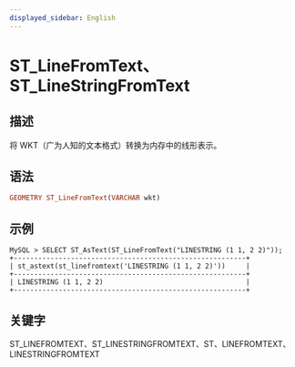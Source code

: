 ```yaml
---
displayed_sidebar: English
---
```


# ST_LineFromText、ST_LineStringFromText

## 描述

将 WKT（广为人知的文本格式）转换为内存中的线形表示。

## 语法

```Haskell
GEOMETRY ST_LineFromText(VARCHAR wkt)
```

## 示例

```Plain
MySQL > SELECT ST_AsText(ST_LineFromText("LINESTRING (1 1, 2 2)"));
+---------------------------------------------------------+
| st_astext(st_linefromtext('LINESTRING (1 1, 2 2)'))     |
+---------------------------------------------------------+
| LINESTRING (1 1, 2 2)                                   |
+---------------------------------------------------------+
```

## 关键字

ST_LINEFROMTEXT、ST_LINESTRINGFROMTEXT、ST、LINEFROMTEXT、LINESTRINGFROMTEXT
